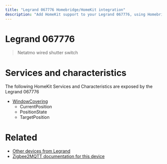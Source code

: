 ```yaml
---
title: "Legrand 067776 Homebridge/HomeKit integration"
description: "Add HomeKit support to your Legrand 067776, using Homebridge, Zigbee2MQTT and homebridge-z2m."
---
```

<!---
This file has been GENERATED using src/docgen/docgen.ts
DO NOT EDIT THIS FILE MANUALLY!
-->
# Legrand 067776
> Netatmo wired shutter switch


# Services and characteristics
The following HomeKit Services and Characteristics are exposed by
the Legrand 067776

* [WindowCovering](../../cover.md)
  * CurrentPosition
  * PositionState
  * TargetPosition


# Related
* [Other devices from Legrand](../index.md#legrand)
* [Zigbee2MQTT documentation for this device](https://www.zigbee2mqtt.io/devices/067776.html)